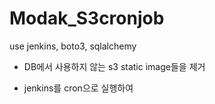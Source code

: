 # Modak_S3cronjob

use jenkins, boto3, sqlalchemy

- DB에서 사용하지 않는 s3 static image들을 제거

- jenkins를 cron으로 실행하여 
